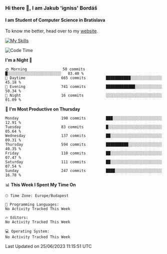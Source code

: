 ### Hi there 👋, I am Jakub 'igniss' Bordáš

#### I am Student of Computer Science in Bratislava
To know me better, head over to my [website](https://bordas.sk).

[![My Skills](https://skillicons.dev/icons?i=js,html,css,figma,svelte,java,kotlin,python,postgresql,typescript,nest,nodejs)](https://bordas.sk)


<!--START_SECTION:waka-->
![Code Time](http://img.shields.io/badge/Code%20Time-1%2C179%20hrs%2053%20mins-blue)

**I'm a Night 🦉** 

```text
🌞 Morning                50 commits          █░░░░░░░░░░░░░░░░░░░░░░░░   03.40 % 
🌆 Daytime                665 commits         ███████████░░░░░░░░░░░░░░   45.18 % 
🌃 Evening                741 commits         █████████████░░░░░░░░░░░░   50.34 % 
🌙 Night                  16 commits          ░░░░░░░░░░░░░░░░░░░░░░░░░   01.09 % 
```
📅 **I'm Most Productive on Thursday** 

```text
Monday                   190 commits         ███░░░░░░░░░░░░░░░░░░░░░░   12.91 % 
Tuesday                  83 commits          █░░░░░░░░░░░░░░░░░░░░░░░░   05.64 % 
Wednesday                137 commits         ██░░░░░░░░░░░░░░░░░░░░░░░   09.31 % 
Thursday                 594 commits         ██████████░░░░░░░░░░░░░░░   40.35 % 
Friday                   110 commits         ██░░░░░░░░░░░░░░░░░░░░░░░   07.47 % 
Saturday                 111 commits         ██░░░░░░░░░░░░░░░░░░░░░░░   07.54 % 
Sunday                   247 commits         ████░░░░░░░░░░░░░░░░░░░░░   16.78 % 
```


📊 **This Week I Spent My Time On** 

```text
🕑︎ Time Zone: Europe/Budapest

💬 Programming Languages: 
No Activity Tracked This Week

🔥 Editors: 
No Activity Tracked This Week

💻 Operating System: 
No Activity Tracked This Week
```


 Last Updated on 25/06/2023 11:15:51 UTC
<!--END_SECTION:waka-->
